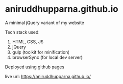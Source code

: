 # aniruddhupparna.github.io
A minimal jQuery variant of my website


Tech stack used:

1) HTML, CSS, JS
2) jQuery
3) gulp (toolkit for minification)
4) browserSync (for local dev server)

Deployed using github pages

live url: https://aniruddhupparna.github.io/
